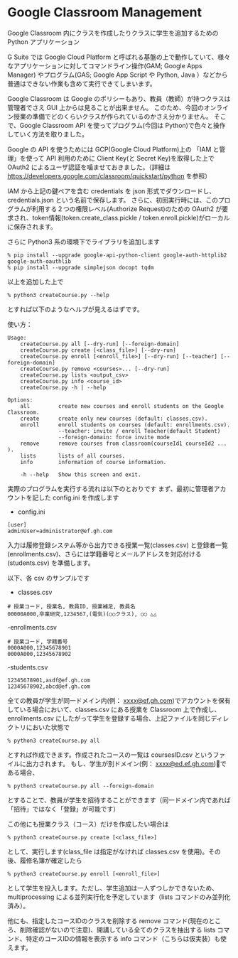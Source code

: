 Google Classroom Management
===
Google Classroom 内にクラスを作成したりクラスに学生を追加するための Python アプリケーション

G Suite では Google Cloud Platform と呼ばれる基盤の上で動作していて、様々なアプリケーションに対してコマンドライン操作(GAM; Google Apps Manager) やプログラム(GAS; Google App Script や Python, Java ）などから普通はできない作業も含めて実行できてしまいます。

Google Classroom は Google のポリシーもあり、教員（教師）が持つクラスは管理者でさえ GUI 上からは見ることが出来ません。
このため、今回のオンライン授業の準備でどのくらいクラスが作られているのかさえ分かりません。
そこで、Google Classroom API を使ってプログラム(今回は Python)で色々と操作していく方法を取りました。

Google の API を使うためには GCP(Google Cloud Platform)上の 「IAM と管理」を使って API 利用のために Client Key(と Secret Key)を取得した上で OAuth2 によるユーザ認証を噛ませておきました。（詳細は https://developers.google.com/classroom/quickstart/python を参照）

IAM から上記の鍵ペアを含む credentials を json 形式でダウンロードし、credentials.json という名前で保存します。
さらに、初回実行時には、このプログラムが利用する２つの権限レベル(Authorize Request)のための OAuth2 が要求され、token情報(token.create_class.pickle / token.enroll.pickle)がローカルに保存されます。

さらに Python3 系の環境下でライブラリを追加します

```
% pip install --upgrade google-api-python-client google-auth-httplib2 google-auth-oauthlib
% pip install --upgrade simplejson docopt tqdm
```

以上を追加した上で

```
% python3 createCourse.py --help
```

とすれば以下のようなヘルプが見えるはずです。

使い方：
```
Usage:
    createCourse.py all [--dry-run] [--foreign-domain]
    createCourse.py create [<class_file>] [--dry-run]
    createCourse.py enroll [<enroll_file>] [--dry-run] [--teacher] [--foreign-domain]
    createCourse.py remove <courses>... [--dry-run]
    createCourse.py lists <output_csv>
    createCourse.py info <course_id>
    createCourse.py -h | --help

Options:
    all         create new courses and enroll students on the Google Classroom.
    create      create only new courses (default: classes.csv).
    enroll      enroll students on courses (default: enrollments.csv).
                --teacher: invite / enroll Teacher(default Student)
                --foreign-domain: force invite mode
    remove      remove courses from classroom(courseId1 courseId2 ... ).
    lists       lists of all courses.
    info        information of course information.

    -h --help   Show this screen and exit.
```


実際のプログラムを実行する流れは以下のとおりです
まず、最初に管理者アカウントを記した config.ini を作成します

- config.ini
```
[user]
adminUser=administrator@ef.gh.com
```

入力は履修登録システム等から出力できる授業一覧(classes.csv) と登録者一覧(enrollments.csv)、さらには学籍番号とメールアドレスを対応付ける(students.csv) を準備します。

以下、各 csv のサンプルです

- classes.csv
```
# 授業コード, 授業名, 教員ID, 授業補足, 教員名
00000A000,卒業研究,1234567,(電気)(○○クラス), ○○ △△
```

-enrollments.csv
```
# 授業コード, 学籍番号
0000A000,12345678901
0000A000,12345678902
```

-students.csv
```
12345678901,asdf@ef.gh.com
12345678902,abcd@ef.gh.com
```

全ての教員が学生が同一ドメイン内(例： xxxx@ef.gh.com)でアカウントを保有している場合において、classes.csv にある授業を Classroom 上で作成し、enrollments.csv にしたがって学生を登録する場合、上記ファイルを同じディレクトリにおいた状態で

```
% python3 createCourse.py all
```

とすれば作成できます。作成されたコースの一覧は coursesID.csv というファイルに出力されます。
もし、学生が別ドメイン(例： xxxx@ed.ef.gh.com)である場合、

```
% python3 createCourse.py all --foreign-domain
```
とすることで、教員が学生を招待することができます（同一ドメイン内であれば「招待」ではなく「登録」が可能です）

この他にも授業クラス（コース）だけを作成したい場合は

```
% python3 createCourse.py create [<class_file>]
```

として、実行します(class_file は指定がなければ classes.csv を使用)。その後、履修名簿が確定したら

```
% python3 createCourse.py enroll [<enroll_file>]
```

として学生を投入します。ただし、学生追加は一人ずつしかできないため、 multiprocessing による並列実行化を予定しています（lists コマンドのみ並列化済み）。

他にも、指定したコースIDのクラスを削除する remove コマンド(現在のところ、削除確認がないので注意)、開講している全てのクラスを抽出する lists コマンド、特定のコースIDの情報を表示する info コマンド（こちらは仮実装）も使えます。